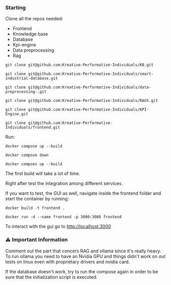 ### Starting 
Clone all the repos needed:
- Frontend
- Knowledge base 
- Database
- Kpi-engine 
- Data preprocessing 
- Rag 

``git clone git@github.com:Kreative-Performative-Individuals/KB.git``

``git clone git@github.com:Kreative-Performative-Individuals/smart-industrial-database.git``

``git clone git@github.com:Kreative-Performative-Individuals/data-preprocessing-.git``

``git clone git@github.com:Kreative-Performative-Individuals/RAG5.git``

``git clone git@github.com:Kreative-Performative-Individuals/KPI-Engine.git``

``git clone git@github.com:Kreative-Performative-Individuals/frontend.git``

Run: 

``docker compose up --build``

``docker compose down``

``docker compoes up --build``

The first build will take a lot of time. 

Right after test the integration among different services.

If you want to test, the GUI as well, navigate inside the frontend folder and start the container by running:

``docker build -t frontend . ``

``docker run -d --name frontend -p 3000:3000 frontend``

To interact with the gui go to [http://localhost:3000](http://localhost:3000)

### ⚠️ Important Information
Comment out the part that concers RAG and ollama since it's really heavy. To run ollama you need to have an Nvidia GPU and things didn't work on out tests on linux even with proprietary drivers and nvidia card.

If the database doesn't work, try to run the compose again in order to be sure that the initialization script is executed.
